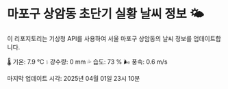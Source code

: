 
# 마포구 상암동 초단기 실황 날씨 정보 🌤️

이 리포지토리는 기상청 API를 사용하여 서울 마포구 상암동의 날씨 정보를 업데이트합니다. 

🌡️ 기온: 7.9 ℃
💧 강수량: 0 mm
💦 습도: 73 %
🌬️ 풍속: 0.6 m/s

마지막 업데이트 시각: 2025년 04월 01일 23시 10분    
